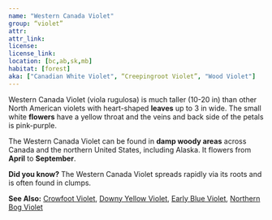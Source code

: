 ```yaml
---
name: "Western Canada Violet"
group: “violet”
attr: 
attr_link: 
license: 
license_link: 
location: [bc,ab,sk,mb]
habitat: [forest]
aka: ["Canadian White Violet", “Creepingroot Violet”, "Wood Violet"]
---
```

Western Canada Violet (viola rugulosa) is much taller (10-20 in) than other North American violets with heart-shaped **leaves** up to 3 in wide. The small white **flowers** have a yellow throat and the veins and back side of the petals is pink-purple. 

The Western Canada Violet can be found in **damp woody areas** across Canada and the northern United States, including Alaska. It flowers from **April** to **September**.

**Did you know?** The Western Canada Violet spreads rapidly via its roots and is often found in clumps.

<!-- generated, do not edit -->
**See Also:**
[Crowfoot Violet](/plants/crowvio),
[Downy Yellow Violet](/plants/downvio),
[Early Blue Violet](/plants/earlyvio),
[Northern Bog Violet](/plants/norbvio)
